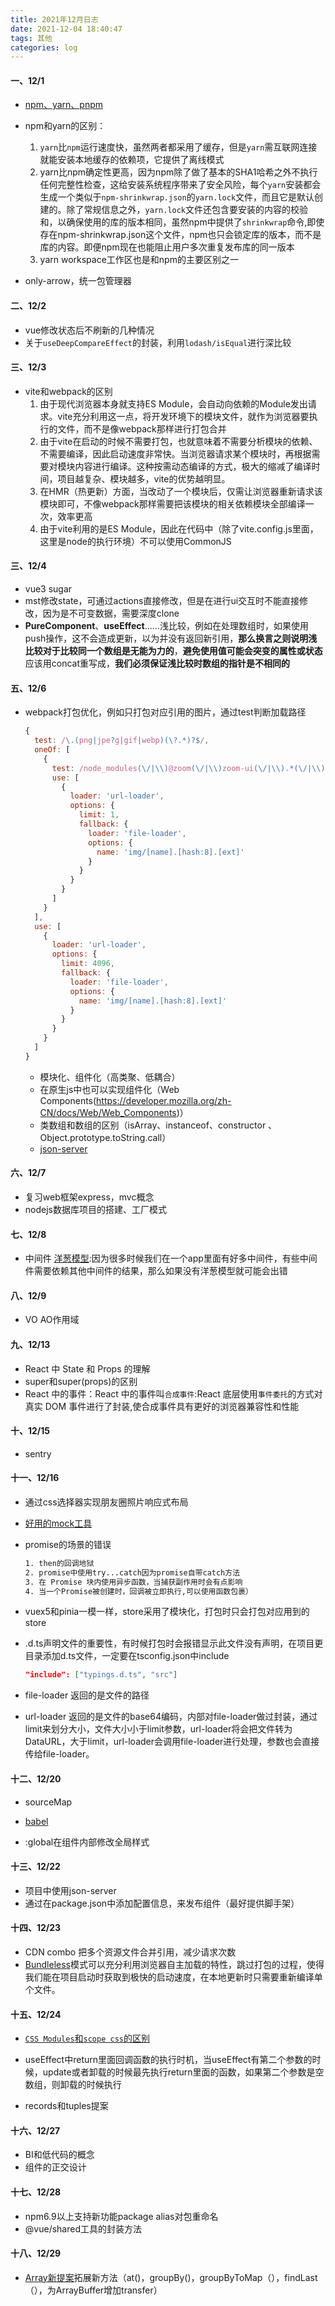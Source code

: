 ```yaml
---
title: 2021年12月日志
date: 2021-12-04 18:40:47
tags: 其他
categories: log
---
```


#### 一、12/1

- [npm、yarn、pnpm](https://cloud.tencent.com/developer/article/1082524)
- npm和yarn的区别：
  1. `yarn`比`npm`运行速度快，虽然两者都采用了缓存，但是`yarn`需互联网连接就能安装本地缓存的依赖项，它提供了离线模式
  2. yarn比npm确定性更高，因为npm除了做了基本的SHA1哈希之外不执行任何完整性检查，这给安装系统程序带来了安全风险，每个`yarn`安装都会生成一个类似于`npm-shrinkwrap.json`的`yarn.lock`文件，而且它是默认创建的。除了常规信息之外，`yarn.lock`文件还包含要安装的内容的校验和，以确保使用的库的版本相同，虽然npm中提供了`shrinkwrap`命令,即使存在npm-shrinkwrap.json这个文件，npm也只会锁定库的版本，而不是库的内容。即便npm现在也能阻止用户多次重复发布库的同一版本
  3. yarn workspace工作区也是和npm的主要区别之一

- only-arrow，统一包管理器

#### 二、12/2

- vue修改状态后不刷新的几种情况
- 关于`useDeepCompareEffect`的封装，利用`lodash/isEqual`进行深比较

#### 三、12/3

- vite和webpack的区别
  1. 由于现代浏览器本身就支持ES Module，会自动向依赖的Module发出请求。vite充分利用这一点，将开发环境下的模块文件，就作为浏览器要执行的文件，而不是像webpack那样进行打包合并
  2. 由于vite在启动的时候不需要打包，也就意味着不需要分析模块的依赖、不需要编译，因此启动速度非常快。当浏览器请求某个模块时，再根据需要对模块内容进行编译。这种按需动态编译的方式，极大的缩减了编译时间，项目越复杂、模块越多，vite的优势越明显。
  3. 在HMR（热更新）方面，当改动了一个模块后，仅需让浏览器重新请求该模块即可，不像webpack那样需要把该模块的相关依赖模块全部编译一次，效率更高
  4. 由于vite利用的是ES Module，因此在代码中（除了vite.config.js里面，这里是node的执行环境）不可以使用CommonJS

#### 三、12/4

- vue3 sugar
- mst修改state，可通过actions直接修改，但是在进行ui交互时不能直接修改，因为是不可变数据，需要深度clone
- **PureComponent**、**useEffect**......浅比较，例如在处理数组时，如果使用push操作，这不会造成更新，以为并没有返回新引用，**那么换言之则说明浅比较对于比较同一个数组是无能为力的**，**避免使用值可能会突变的属性或状态**应该用concat重写成，**我们必须保证浅比较时数组的指针是不相同的**

#### 五、12/6

- webpack打包优化，例如只打包对应引用的图片，通过test判断加载路径

  ```js
  {
    test: /\.(png|jpe?g|gif|webp)(\?.*)?$/,
    oneOf: [
      {
        test: /node_modules(\/|\\)@zoom(\/|\\)zoom-ui(\/|\\).*(\/|\\)country-select(\/|\\).*\.(png|jpe?g|gif|webp)(\?.*)?$/i,
        use: [
          {
            loader: 'url-loader',
            options: {
              limit: 1,
              fallback: {
                loader: 'file-loader',
                options: {
                  name: 'img/[name].[hash:8].[ext]'
                }
              }
            }
          }
        ]
      }
    ],
    use: [
      {
        loader: 'url-loader',
        options: {
          limit: 4096,
          fallback: {
            loader: 'file-loader',
            options: {
              name: 'img/[name].[hash:8].[ext]'
            }
          }
        }
      }
    ]
  }
  ```

  - 模块化、组件化（高类聚、低耦合）
  - 在原生js中也可以实现组件化（Web Components(https://developer.mozilla.org/zh-CN/docs/Web/Web_Components)）
  - 类数组和数组的区别（isArray、instanceof、constructor 、Object.prototype.toString.call）
  - [json-server](https://www.npmjs.com/package/json-server)

#### 六、12/7

- 复习web框架express，mvc概念
- nodejs数据库项目的搭建、工厂模式

#### 七、12/8

- 中间件 [洋葱模型](https://blog.csdn.net/dyw3390199/article/details/114080239?spm=1001.2101.3001.6650.1&utm_medium=distribute.pc_relevant.none-task-blog-2%7Edefault%7EBlogCommendFromBaidu%7Edefault-1.opensearchhbase&depth_1-utm_source=distribute.pc_relevant.none-task-blog-2%7Edefault%7EBlogCommendFromBaidu%7Edefault-1.opensearchhbase):因为很多时候我们在一个app里面有好多中间件，有些中间件需要依赖其他中间件的结果，那么如果没有洋葱模型就可能会出错

#### 八、12/9

- VO AO作用域

#### 九、12/13

- React 中 State 和 Props 的理解
- super和super(props)的区别
- React 中的事件：React 中的事件叫`合成事件`:React 底层使用`事件委托`的方式对真实 DOM 事件进行了封装,使合成事件具有更好的浏览器兼容性和性能
#### 十、12/15

- sentry

#### 十一、12/16

- 通过css选择器实现朋友圈照片响应式布局

- [好用的mock工具](https://mp.weixin.qq.com/s/pGkxykrTRj3YdNwlkAmwBQ)

- promise的场景的错误

  ```tex
  1. then的回调地狱
  2. promise中使用try...catch因为promise自带catch方法
  3. 在 Promise 块内使用异步函数，当捕获副作用时会有点影响
  4. 当一个Promise被创建时，回调被立即执行,可以使用函数包裹）
  ```

  

- vuex5和pinia一模一样，store采用了模块化，打包时只会打包对应用到的store

- .d.ts声明文件的重要性，有时候打包时会报错显示此文件没有声明，在项目更目录添加d.ts文件，一定要在tsconfig.json中include

  ```json
  "include": ["typings.d.ts", "src"]
  ```

  

- file-loader 返回的是文件的路径

- url-loader 返回的是文件的base64编码，内部对file-loader做过封装，通过limit来划分大小，文件大小小于limit参数，url-loader将会把文件转为DataURL，大于limit，url-loader会调用file-loader进行处理，参数也会直接传给file-loader。

#### 十二、12/20

- sourceMap
- [babel]()

- :global在组件内部修改全局样式

#### 十三、12/22

- 项目中使用json-server
- 通过在package.json中添加配置信息，来发布组件（最好提供脚手架）

#### 十四、12/23

- CDN combo 把多个资源文件合并引用，减少请求次数
- [Bundleless](https://blog.csdn.net/qiwoo_weekly/article/details/109088795)模式可以充分利用浏览器自主加载的特性，跳过打包的过程，使得我们能在项目启动时获取到极快的启动速度，在本地更新时只需要重新编译单个文件。

#### 十五、12/24

- [`CSS Modules`和`scope css`的区别](https://www.jianshu.com/p/255a42397db5)

- useEffect中return里面回调函数的执行时机，当useEffect有第二个参数的时候，update或者卸载的时候最先执行return里面的函数，如果第二个参数是空数组，则卸载的时候执行
- records和tuples提案

#### 十六、12/27

- BI和低代码的概念
- 组件的正交设计

#### 十七、12/28

- npm6.9以上支持新功能package alias对包重命名
- @vue/shared工具的封装方法

#### 十八、12/29

- [Array新提案](https://mp.weixin.qq.com/s/QAwm-gcaL6LGtgD4ZefrXg)拓展新方法（at()，groupBy()，groupByToMap（），findLast（），为ArrayBuffer增加transfer）

